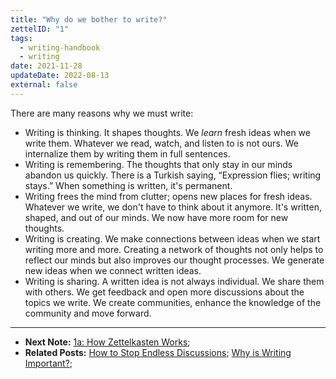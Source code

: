 ```yaml
---
title: "Why do we bother to write?"
zettelID: "1"
tags:
  - writing-handbook
  - writing
date: 2021-11-28
updateDate: 2022-08-13
external: false
---
```


There are many reasons why we must write:

- Writing is thinking. It shapes thoughts. We *learn* fresh ideas when we write them. Whatever we read, watch, and listen to is not ours. We internalize them by writing them in full sentences.
- Writing is remembering. The thoughts that only stay in our minds abandon us quickly. There is a Turkish saying, “Expression flies; writing stays.” When something is written, it's permanent.
- Writing frees the mind from clutter; opens new places for fresh ideas. Whatever we write, we don't have to think about it anymore. It's written, shaped, and out of our minds. We now have more room for new thoughts.
- Writing is creating. We make connections between ideas when we start writing more and more. Creating a network of thoughts not only helps to reflect our minds but also improves our thought processes. We generate new ideas when we connect written ideas.
- Writing is sharing. A written idea is not always individual. We share them with others. We get feedback and open more discussions about the topics we write. We create communities, enhance the knowledge of the community and move forward.

---

- **Next Note:** [1a: How Zettelkasten Works](/notes/1a/);
- **Related Posts:** [How to Stop Endless Discussions](/how-to-stop-endless-discussions/); [Why is Writing Important?](/why-is-writing-important/);
